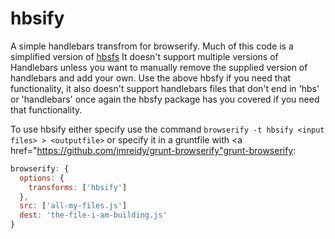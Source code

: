 hbsify
=================
A simple handlebars transfrom for browserify.
Much of this code is a simplified version of <a href="https://github.com/epeli/node-hbsfy">hbsfs</a>
It doesn't support multiple versions of Handlebars unless you want to manually remove the supplied 
version of handlebars and add your own. Use the above hbsfy if you need that functionality, it also doesn't support
handlebars files that don't end in 'hbs' or 'handlebars' once again the hbsfy package has you
covered if you need that functionality.

To use hbsify either specify use the command `browserify -t hbsify <input files> > <outputfile>`
or specify it in a gruntfile with <a href="https://github.com/jmreidy/grunt-browserify"grunt-browserify</a>:
```javascript
browserify: {
  options: {
    transforms: ['hbsify']
  },
  src: ['all-my-files.js']
  dest: 'the-file-i-am-building.js' 
}
```
